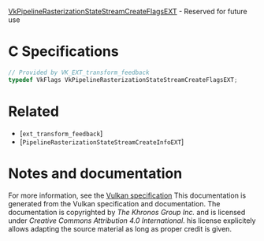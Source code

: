 [VkPipelineRasterizationStateStreamCreateFlagsEXT](https://www.khronos.org/registry/vulkan/specs/1.3-extensions/man/html/VkPipelineRasterizationStateStreamCreateFlagsEXT.html) - Reserved for future use

# C Specifications
```c
// Provided by VK_EXT_transform_feedback
typedef VkFlags VkPipelineRasterizationStateStreamCreateFlagsEXT;
```

# Related
- [`ext_transform_feedback`]
- [`PipelineRasterizationStateStreamCreateInfoEXT`]

# Notes and documentation
For more information, see the [Vulkan specification](https://www.khronos.org/registry/vulkan/specs/1.3-extensions/html/vkspec.html)
This documentation is generated from the Vulkan specification and documentation.
The documentation is copyrighted by *The Khronos Group Inc.* and is licensed under *Creative Commons Attribution 4.0 International*.
his license explicitely allows adapting the source material as long as proper credit is given.
        